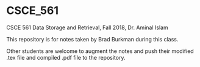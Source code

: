 # CSCE_561
CSCE 561 Data Storage and Retrieval, Fall 2018, Dr. Aminal Islam

This repository is for notes taken by Brad Burkman during this class.  

Other students are welcome to augment the notes and push their modified .tex file and compiled .pdf file to the repository.  
